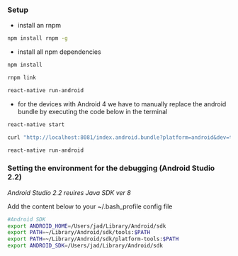 ### Setup

- install an rnpm

```bash
npm install rnpm -g
```

- install all npm dependencies
```bash
npm install

rnpm link

react-native run-android
```

- for the devices with Android 4 we have to manually replace the android bundle by executing the code below in the terminal

```bash
react-native start

curl "http://localhost:8081/index.android.bundle?platform=android&dev=true&hot=false&minify=false" -o "android/app/src/main/assets/index.android.bundle"

react-native run-android
```

### Setting the environment for the debugging (Android Studio 2.2)
_Android Studio 2.2 reuires Java SDK ver 8_
	
Add the content below to your ~/.bash_profile config file


```bash
#Android SDK
export ANDROID_HOME=/Users/jad/Library/Android/sdk
export PATH=~/Library/Android/sdk/tools:$PATH
export PATH=~/Library/Android/sdk/platform-tools:$PATH
export ANDROID_SDK=/Users/jad/Library/Android/sdk
```

